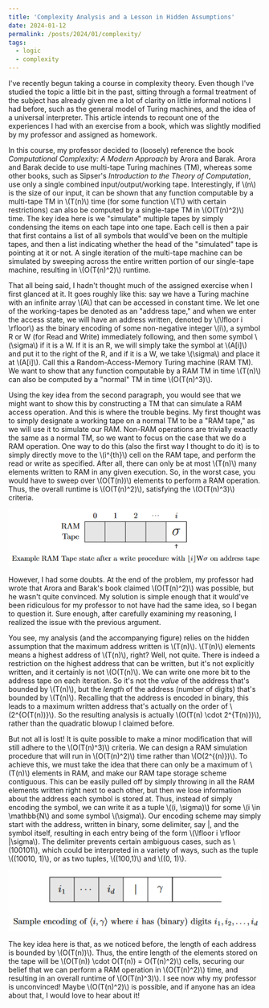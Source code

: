 ```yaml
---
title: 'Complexity Analysis and a Lesson in Hidden Assumptions'
date: 2024-01-12
permalink: /posts/2024/01/complexity/
tags:
  - logic
  - complexity
---
```


I've recently begun taking a course in complexity theory. Even though I've studied the topic a little bit in the past, sitting through a formal treatment of the subject has already given me a lot of clarity on little informal notions I had before, such as the general model of Turing machines, and the idea of a universal interpreter. This article intends to recount one of the experiences I had with an exercise from a book, which was slightly modified by my professor and assigned as homework.

In this course, my professor decided to (loosely) reference the book *Computational Complexity: A Modern Approach* by Arora and Barak. Arora and Barak decide to use multi-tape Turing machines (TM), whereas some other books, such as Sipser's *Introduction to the Theory of Computation*, use only a single combined input/output/working tape. Interestingly, if \\(n\\) is the size of our input, it can be shown that any function computable by a multi-tape TM in \\(T(n)\\) time (for some function \\(T\\) with certain restrictions) can also be computed by a single-tape TM in \\(O(T(n)^2)\\) time. The key idea here is we "simulate" multiple tapes by simply condensing the items on each tape into one tape. Each cell is then a pair that first contains  a list of all symbols that would've been on the multiple tapes, and then a list indicating whether the head of the "simulated" tape is pointing at it or not. A single iteration of the multi-tape machine can be simulated by sweeping across the entire written portion of our single-tape machine, resulting in \\(O(T(n)^2)\\) runtime.

That all being said, I hadn't thought much of the assigned exercise when I first glanced at it. It goes roughly like this: say we have a Turing machine with an infinite array \\(A\\) that can be accessed in constant time. We let one of the working-tapes be denoted as an "address tape," and when we enter the access state, we will have an address written, denoted by \\(\lfloor i \rfloor\\) as the binary encoding of some non-negative integer \\(i\\), a symbol R or W (for Read and Write) immediately following, and then some symbol \\(\sigma\\) if it is a W. If it is an R, we will simply take the symbol at \\(A[i]\\) and put it to the right of the R, and if it is a W, we take \\(\sigma\\) and place it at \\(A[i]\\). Call this a Random-Access-Memory Turing machine (RAM TM). We want to show that any function computable by a RAM TM in time \\(T(n)\\) can also be computed by a "normal" TM in time \\(O(T(n)^3)\\).

Using the key idea from the second paragraph, you would see that we might want to show this by constructing a TM that can simulate a RAM access operation. And this is where the trouble begins. My first thought was to simply designate a working tape on a normal TM to be a "RAM tape," as we will use it to simulate our RAM. Non-RAM operations are trivially exactly the same as a normal TM, so we want to focus on the case that we do a RAM operation. One way to do this (also the first way I thought to do it) is to simply directly move to the \\(i^{th}\\) cell on the RAM tape, and perform the read or write as specified. After all, there can only be at most \\(T(n)\\) many elements written to RAM in any given execution. So, in the worst case, you would have to sweep over \\(O(T(n))\\) elements to perform a RAM operation. Thus, the overall runtime is \\(O(T(n)^2)\\), satisfying the \\(O(T(n)^3)\\) criteria. 

<div style="text-align: center;">
  <img width=600 src="https://raw.githubusercontent.com/jly02/jly02.github.io/refs/heads/master/images/ramtapewrong.png">
</div>

However, I had some doubts. At the end of the problem, my professor had wrote that Arora and Barak's book claimed \\(O(T(n)^2)\\) was possible, but he wasn't quite convinced. My solution is simple enough that it would've been ridiculous for my professor to not have had the same idea, so I began to question it. Sure enough, after carefully examining my reasoning, I realized the issue with the previous argument.

You see, my analysis (and the accompanying figure) relies on the hidden assumption that the maximum address written is \\(T(n)\\). \\(T(n)\\) elements means a highest address of \\(T(n)\\), right? Well, not quite. There is indeed a restriction on the highest address that can be written, but it's not explicitly written, and it certainly is not \\(O(T(n)\\). We can write one more bit to the address tape on each iteration. So it's not the <i>value</i> of the address that's bounded by \\(T(n)\\), but the <i>length</i> of the address (number of digits) that's bounded by \\(T(n)\\). Recalling that the address is encoded in binary, this leads to a maximum written address that's actually on the order of \\(2^{O(T(n))}\\). So the resulting analysis is actually \\(O(T(n) \cdot 2^{T(n)})\\), rather than the quadratic blowup I claimed before.

But not all is lost! It is quite possible to make a minor modification that will still adhere to the \\(O(T(n)^3)\\) criteria. We can design a RAM simulation procedure that will run in \\(O(T(n)^2)\\) time rather than \\(O(2^{(n)})\\). To achieve this, we must take the idea that there can only be a maximum of \\(T(n)\\) elements in RAM, and make our RAM tape storage scheme contiguous. This can be easily pulled off by simply throwing in all the RAM elements written right next to each other, but then we lose information about the address each symbol is stored at. Thus, instead of simply encoding the symbol, we can write it as a tuple \\((i, \sigma)\\) for some \\(i \in \mathbb{N\\) and some symbol \\(\sigma\\). Our encoding scheme may simply start with the address, written in binary, some delimiter, say |, and the symbol itself, resulting in each entry being of the form \\(\lfloor i \rfloor |\sigma\\). The delimiter prevents certain ambiguous cases, such as \\(100101\\), which could be interpreted in a variety of ways, such as the tuple \\((10010, 1)\\), or as two tuples, \\((100,1)\\) and \\((0, 1)\\).

<div style="text-align: center;">
  <img width=600 src="https://raw.githubusercontent.com/jly02/jly02.github.io/refs/heads/master/images/ramtaperight.png">
</div>

The key idea here is that, as we noticed before, the length of each address is bounded by \\(O(T(n))\\). Thus, the entire length of the elements stored on the tape will be \\(O(T(n)) \cdot O(T(n)) = O(T(n)^2)\\) cells, securing our belief that we can perform a RAM operation in \\(O(T(n)^2)\\) time, and resulting in an overall runtime of \\(O(T(n)^3)\\). I see now why my professor is unconvinced! Maybe \\(O(T(n)^2)\\) is possible, and if anyone has an idea about that, I would love to hear about it!
